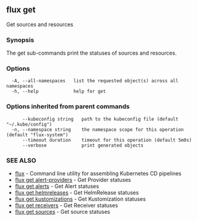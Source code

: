 ## flux get

Get sources and resources

### Synopsis

The get sub-commands print the statuses of sources and resources.

### Options

```
  -A, --all-namespaces   list the requested object(s) across all namespaces
  -h, --help             help for get
```

### Options inherited from parent commands

```
      --kubeconfig string   path to the kubeconfig file (default "~/.kube/config")
  -n, --namespace string    the namespace scope for this operation (default "flux-system")
      --timeout duration    timeout for this operation (default 5m0s)
      --verbose             print generated objects
```

### SEE ALSO

* [flux](flux.md)	 - Command line utility for assembling Kubernetes CD pipelines
* [flux get alert-providers](flux_get_alert-providers.md)	 - Get Provider statuses
* [flux get alerts](flux_get_alerts.md)	 - Get Alert statuses
* [flux get helmreleases](flux_get_helmreleases.md)	 - Get HelmRelease statuses
* [flux get kustomizations](flux_get_kustomizations.md)	 - Get Kustomization statuses
* [flux get receivers](flux_get_receivers.md)	 - Get Receiver statuses
* [flux get sources](flux_get_sources.md)	 - Get source statuses

